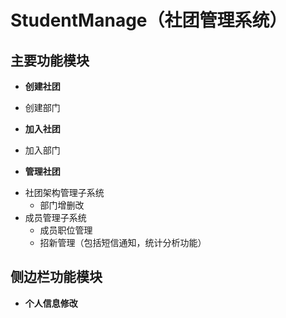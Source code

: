 # StudentManage（社团管理系统）
## 主要功能模块

- **创建社团**
 + 创建部门
- **加入社团**
 + 加入部门
- **管理社团**
 + 社团架构管理子系统
    - 部门增删改
 + 成员管理子系统
    - 成员职位管理
    - 招新管理（包括短信通知，统计分析功能）
 
## 侧边栏功能模块
-  **个人信息修改**
